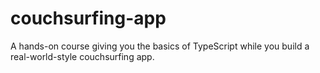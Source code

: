 # couchsurfing-app
A hands-on course giving you the basics of TypeScript while you build a real-world-style couchsurfing app.
